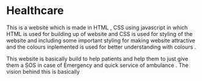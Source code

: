 # Healthcare
This is a website which is made in HTML , CSS using javascript in which HTML is used for building up of website and CSS is used for styling of the website and including some important styling for making website attractive and the colours inplemented is used for better understanding with colours . 

This website is basically build to help patients and help them to just give them a SOS in case of Emergency and quick service of ambulance . 
The vision behind this is basically 
